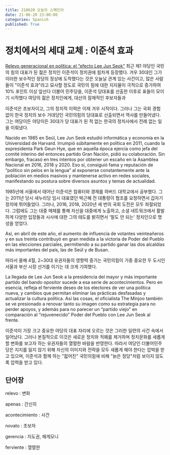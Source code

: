 ```yaml
---
title: 210620 오늘의 스페인어
date: 21-06-20 23:00:00
categories: Spanish
published: True
---
```


# 정치에서의 세대 교체 : 이준석 효과

[Relevo generacional en política: el “efecto Lee Jun Seok”](http://world.kbs.co.kr/service/contents_view.htm?lang=s&menu_cate=issues&id=&board_seq=405153)
최근 제1 야당인 국민의 힘의 대표가 된 젊은 정치인 이준석이 정치권에 힘차게 등장했다. 겨우 30대인 그가 이러한 보수적인 정당의 정상에 도착했다는 것은 오늘날 관계 있는 사건이고, 많은 사람들이 "이준석 효과"라고 묘사할 정도로 국민의 힘에 대한 지지율이 극적으로 증가하여  10% 포인트 이상 앞선다 더불어 민주당을, 이준석 당대표를 선출한 이후로 표들이 모이기 시작했다 여당의 젊은 정치인에게, 대선의 잠재적인 후보자들과


이준석은 초보자이고, 그의 정치적 이력은 이제 겨우 시작이다. 그러나 그는 국회 경험 없이 한국 정치의 보수 거대당인 국민의힘의 당대표로 선출되면서 역사를 만들어냈다. 그는 여당이든 야당이든 30대가 당 대표가 된 적 없는 한국의 정치사에서 전례 없는 일을 이뤄냈다.

Nacido en 1985 en Seúl, Lee Jun Seok estudió informática y economía en la Universidad de Harvard. Irrumpió súbitamente en política en 2011, cuando la expresidenta Park Geun Hye, que en aquella época ejercía como jefa del comité interino del entonces partido Gran Nación, pidió su colaboración. Sin embargo, fracasó en tres intentos por obtener un escaño en la Asamblea Nacional en 2016, 2018 y 2020. Eso sí, consiguió fama y reputación de “político sin pelos en la lengua” al exponerse constantemente ante la población en medios masivos y mantenerse activo en redes sociales, manifestando su postura sobre diversos asuntos y temas de actualidad.

1985년에 서울에서 태어난 이준석은 컴퓨터와 경제를 하버드 대학교에서 공부했다. 그는 2011년 당시 새누리당 임시 대표였던 박근혜 전 대통령이 협조를 요청하면서 갑자기 정치에 뛰어들었다. 그러나, 2016, 2018, 2020년 세 번의 국회 도전은 모두 좌절되었다. 그럼에도 그는 대중 매체를 통해 자신을 대중에게 노출하고, 소셜 네트워크에서 활발하게 다양한 입장들과 시사에 대한 그의 태도를 밝히면서 '말도 안 되는' 정치인으로 명성을 얻었다.  

Así, en abril de este año, el aumento de influencia de votantes veinteañeros y en sus treinta contribuyó en gran medida a la victoria de Poder del Pueblo en las elecciones parciales, permitiendo a su partido ganar las dos alcaldías más importantes del país, las de Seúl y de Busan.

따라서 올해 4월, 2~30대 유권자들의 영향력 증가는 국민의힘이 가중 중요한 두 도시인 서울과 부산 시장 선거를 이기는 데 크게 기여했다.

La llegada de Lee Jun Seok a la presidencia del mayor y más importante partido del bando opositor sucede a esa serie de acontecimientos. Pero en esencia, refleja el ferviente deseo de los electores de ver una política nueva, y cambios que permitan eliminar las prácticas desfasadas y actualizar la cultura política. Así las cosas, el oficialista The Minjoo también se ve presionado a renovar tanto su imagen como su estrategia para no perder apoyos, y además para no parecer un “partido viejo” en comparación al “rejuvenecido” Poder del Pueblo con Lee Jun Seok al frente.

이준석이 가장 크고 중요한 야당의 대표 자리에 오르는 것은 그러한 일련의 사건 속에서 일어났다. 그러나 본질적으로 이것은 새로운 정치와 적폐를 제거하며 정치문화를 새롭게 할 변화를 보고자 하는 유권자들의 열렬한 바람을 반영한다. 따라서 여당인 더불어민주당은 지지를 잃지 않기 위해 자신의 이미지와 전략을 모두 새롭게 해야 한다는 압박을 받고 있으며, 이준석과 함께 하는 "젋어진" 국민의힘에 비해 "늙은 정당"처럼 보이지 않도록 압력을 받고 있다.

## 단어장

relevo : 변화

apenas : 간신히

acontecimiento : 사건

novato : 초보자

gerencia : 지도권, 헤게모니

ferviente : 열렬한
